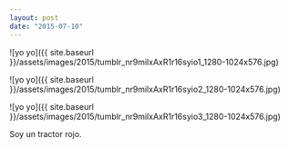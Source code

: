 ```yaml
---
layout: post
date: "2015-07-10"
---
```


![yo yo]({{ site.baseurl }}/assets/images/2015/tumblr_nr9milxAxR1r16syio1_1280-1024x576.jpg)

![yo yo]({{ site.baseurl }}/assets/images/2015/tumblr_nr9milxAxR1r16syio2_1280-1024x576.jpg)

![yo yo]({{ site.baseurl }}/assets/images/2015/tumblr_nr9milxAxR1r16syio3_1280-1024x576.jpg)

Soy un tractor rojo.
